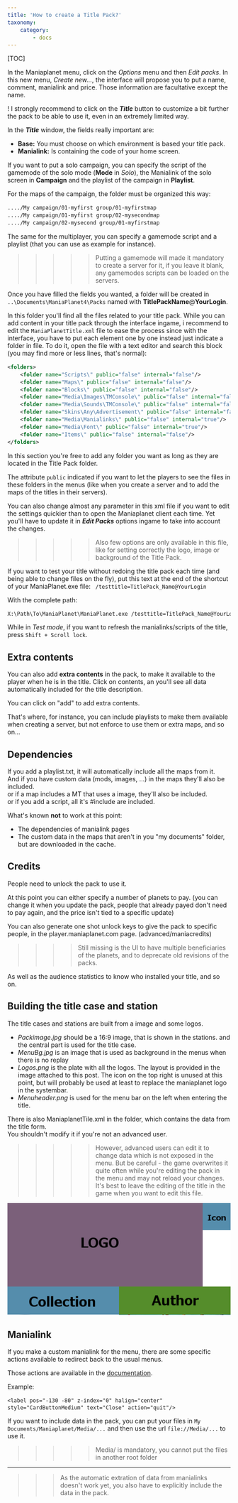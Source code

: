 ```yaml
---
title: 'How to create a Title Pack?'
taxonomy:
    category:
        - docs
---
```


[TOC]

In the Maniaplanet menu, click on the *Options* menu and then *Edit packs*. In this new menu, *Create new...*, the interface will propose you to put a name, comment, manialink and price. Those information are facultative except the name.

! I strongly recommend to click on the ***Title*** button to customize a bit further the pack to be able to use it, even in an extremely limited way.

In the ***Title*** window, the fields really important are:

* **Base:** You must choose on which environment is based your title pack.
* **Manialink:** Is containing the code of your home screen.

If you want to put a solo campaign, you can specify the script of the gamemode of the solo mode (**Mode** in *Solo*), the Manialink of the solo screen in **Campaign** and the playlist of the campaign in **Playlist**.

For the maps of the campaign, the folder must be organized this way:
```txt
..../My campaign/01-myfirst group/01-myfirstmap
..../My campaign/01-myfirst group/02-mysecondmap
..../My campaign/02-mysecond group/01-myfirstmap
```

The same for the multiplayer, you can specify a gamemode script and a playlist (that you can use as example for instance).

>>>>> Putting a gamemode will made it mandatory to create a server for it, if you leave it blank, any gamemodes scripts can be loaded on the servers.

Once you have filled the fields you wanted, a folder will be created in `..\Documents\ManiaPlanet4\Packs` named with **TitlePackName**@**YourLogin**.

In this folder you'll find all the files related to your title pack. While you can add content in your title pack through the interface ingame, i recommend to edit the `ManiaPlanetTitle.xml` file to ease the process since with the interface, you have to put each element one by one instead just indicate a folder in file. To do it, open the file with a text editor and search this block (you may find more or less lines, that's normal):

```xml
<folders>
    <folder name="Scripts\" public="false" internal="false"/>
    <folder name="Maps\" public="false" internal="false"/>
    <folder name="Blocks\" public="false" internal="false"/>
    <folder name="Media\Images\TMConsole\" public="false" internal="false"/>
    <folder name="Media\Sounds\TMConsole\" public="false" internal="false"/>
    <folder name="Skins\Any\Advertisement\" public="false" internal="false"/>
    <folder name="Media\Manialinks\" public="false" internal="true"/>
    <folder name="Media\Font\" public="false" internal="true"/>
    <folder name="Items\" public="false" internal="false"/>
</folders>
```
In this section you're free to add any folder you want as long as they are located in the Title Pack folder.

The attribute `public` indicated if you want to let the players to see the files in these folders in the menus (like when you create a server and to add the maps of the titles in their servers).

You can also change almost any parameter in this xml file if you want to edit the settings quickier than to open the Maniaplanet client each time. Yet you'll have to update it in ***Edit Packs*** options ingame to take into account the changes.

>>>>> Also few options are only available in this file, like for setting correctly the logo, image or background of the Title Pack.

If you want to test your title without redoing the title pack each time (and being able to change files on the fly), put this text at the end of the shortcut of your ManiaPlanet.exe file: ` /testtitle=TitlePack_Name@YourLogin`

With the complete path:
```txt
X:\Path\To\ManiaPlanet\ManiaPlanet.exe /testtitle=TitlePack_Name@YourLogin
```

While in *Test mode*, if you want to refresh the manialinks/scripts of the title, press `Shift + Scroll lock`.

## Extra contents
You can also add **extra contents** in the pack, to make it available to the player when he is in the title.
Click on contents, an you'll see all data automatically included for the title description.

You can click on "add" to add extra contents.

That's where, for instance, you can include playlists to make them available when creating a server, but not enforce to use them or extra maps, and so on...


##  Dependencies
If you add a playlist.txt, it will automatically include all the maps from it.  
And if you have custom data (mods, images, ...) in the maps they'll also be included.  
or if a map includes a MT that uses a image, they'll also be included.  
or if you add a script, all it's #include are included.  

What's known **not** to work at this point:  

* The dependencies of manialink pages
* The custom data in the maps that aren't in you "my documents" folder, but are downloaded in the cache.

## Credits
People need to unlock the pack to use it.

At this point you can either specify a number of planets to pay. (you can change it when you update the pack, people that already payed don't need to pay again, and the price isn't tied to a specific update)

You can also generate one shot unlock keys to give the pack to specific people, in the player.maniaplanet.com page. (advanced/maniacredits)

>>>> Still missing is the UI to have multiple beneficiaries of the planets, and to deprecate old revisions of the packs.

As well as the audience statistics to know who installed your title, and so on.

## Building the title case and station
The title cases and stations are built from a image and some logos.

*  *Packimage.jpg* should be a 16:9 image, that is shown in the stations. and the central part is used for the title case.
*  *MenuBg.jpg* is an image that is used as background in the menus when there is no replay
*  *Logos.png* is the plate with all the logos. The layout is provided in the image attached to this post.
The icon on the top right is unused at this point, but will probably be used at least to replace the maniaplanet logo in the systembar.
*  *Menuheader.png* is used for the menu bar on the left when entering the title.

There is also ManiaplanetTile.xml in the folder, which contains the data from the title form.  
You shouldn't modify it if you're not an advanced user.

>>>>> However, advanced users can edit it to change data which is not exposed in the menu. But be careful - the game overwrites it quite often while you're editing the pack in the menu and may not reload your changes. It's best to leave the editing of the title in the game when you want to edit this file.

![](Title_LogosLegend.png)

## Manialink
If you make a custom manialink for the menu, there are some specific actions available to redirect back to the usual menus.

Those actions are available in the [documentation][4].

Example:

	<label pos="-130 -80" z-index="0" halign="center" style="CardButtonMedium" text="Close" action="quit"/>

If you want to include data in the pack, you can put your files in `My Documents/Maniaplanet/Media/...`
and then use the url `file://Media/...` to use it.

>>>>> Media/ is mandatory, you cannot  put the files in another root folder

___

>>> As the automatic extration of data from manialinks doesn't work yet, you also have to explicitly include the data in the pack.

[1]: #building-the-title-case-and-stat-...
[2]: #manialink
[4]: ../../manialink/actions.html